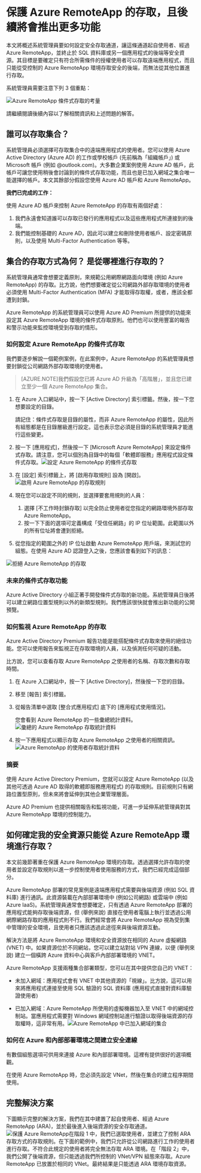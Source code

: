 
<properties 
    pageTitle="保護 Azure RemoteApp 的存取，且後續將會推出更多功能 | Microsoft Azure"
	description="了解如何透過使用 Azure Active Directory 中的條件式存取來安全存取 Azure RemoteApp"
	services="remoteapp"
	documentationCenter="" 
	authors="piotrci" 
	manager="mbaldwin" />

<tags 
    ms.service="remoteapp" 
    ms.workload="compute" 
    ms.tgt_pltfrm="na" 
    ms.devlang="na" 
    ms.topic="article" 
    ms.date="01/12/2016" 
    ms.author="elizapo" />

# 保護 Azure RemoteApp 的存取，且後續將會推出更多功能

本文將概述系統管理員要如何設定安全存取通道，讓這條通道起自使用者、經過 Azure RemoteApp，並終止於 SQL 資料庫或另一個應用程式的後端等安全資源。其目標是要確定只有符合所需條件的授權使用者可以存取遠端應用程式，而且只能從受控制的 Azure RemoteApp 環境存取安全的後端，而無法從其他位置進行存取。

系統管理員需要注意下列 3 個重點：

![Azure RemoteApp 條件式存取的考量](./media/remoteapp-secureaccess/ra-conditionalenvironment.png)

請繼續閱讀後續內容以了解相關資訊和上述問題的解答。

## 誰可以存取集合？
系統管理員必須選擇可存取集合中的遠端應用程式的使用者。您可以使用 Azure Active Directory (Azure AD) 的工作或學校帳戶 (先前稱為「組織帳戶」) 或 Microsoft 帳戶 (例如 @outlook.com)。大多數企業案例使用 Azure AD 帳戶，此帳戶可讓您使用稍後會討論到的條件式存取功能，而且也是已加入網域之集合唯一能選擇的帳戶。本文其餘部分假設您使用 Azure AD 帳戶和 Azure RemoteApp。

**我們已完成的工作：**

使用 Azure AD 帳戶來控制 Azure RemoteApp 的存取有兩個好處：

1.	我們永遠會知道誰可以存取已發行的應用程式以及這些應用程式所連接到的後端。
2.	我們能控制基礎的 Azure AD，因此可以建立和刪除使用者帳戶、設定密碼原則，以及使用 Multi-Factor Authentication 等等。 

## 集合的存取方式為何？ 是從哪裡進行存取的？
系統管理員通常會想要定義原則，來規範公用網際網路面向環境 (例如 Azure RemoteApp) 的存取。比方說，他們想要確定從公司網路外部存取環境的使用者必須使用 Multi-Factor Authentication (MFA) 才能取得存取權，或者，應該全都遭到封鎖。

Azure RemoteApp 的系統管理員可以使用 Azure AD Premium 所提供的功能來設定其 Azure RemoteApp 環境的條件式存取原則。他們也可以使用豐富的報告和警示功能來監控環境受到存取的情形。

### 如何設定 Azure RemoteApp 的條件式存取
我們要逐步解說一個範例案例，在此案例中，Azure RemoteApp 的系統管理員想要封鎖從公司網路外部存取環境的使用者。

>[AZURE.NOTE]我們假設您已將 Azure AD 升級為「高階層」，並且您已建立至少一個 Azure RemoteApp 集合。

1.	在 Azure 入口網站中，按一下 [Active Directory] 索引標籤。然後，按一下您想要設定的目錄。

	請記住：條件式存取是目錄的屬性，而非 Azure RemoteApp 的屬性，因此所有組態都是在目錄層級進行設定。這也表示您必須是目錄的系統管理員才能進行這些變更。

2.	按一下 [應用程式]，然後按一下 [Microsoft Azure RemoteApp] 來設定條件式存取。請注意，您可以個別為目錄中的每個「軟體即服務」應用程式設定條件式存取。![設定 Azure RemoteApp 的條件式存取](./media/remoteapp-secureaccess/ra-conditionalaccessscreen.png)
 

3.	在 [設定] 索引標籤上，將 [啟用存取規則] 設為 [開啟]。![啟用 Azure RemoteApp 的存取規則](./media/remoteapp-secureaccess/ra-enableaccessrules.png)
 

4.	現在您可以設定不同的規則，並選擇要套用規則的人員：

	1. 選擇 [不工作時封鎖存取] 以完全防止使用者從您指定的網路環境外部存取 Azure RemoteApp。
	2. 按一下下面的選項可定義構成「受信任網路」的 IP 位址範圍。此範圍以外的所有位址將會遭到拒絕。

5.	從您指定的範圍之外的 IP 位址啟動 Azure RemoteApp 用戶端，來測試您的組態。在使用 Azure AD 認證登入之後，您應該會看到如下的訊息：

![拒絕 Azure RemoteApp 的存取](./media/remoteapp-secureaccess/ra-accessdenied.png)
 

### 未來的條件式存取功能 
Azure Active Directory 小組正著手開發條件式存取的新功能。系統管理員日後將可以建立網路位置型規則以外的新類型規則。我們應該很快就會推出新功能的公開預覽。

### 如何監視 Azure RemoteApp 的存取
Azure Active Directory Premium 報告功能是能搭配條件式存取來使用的絕佳功能。您可以使用報告來監視正在存取環境的人員，以及偵測任何可疑的活動。

比方說，您可以查看存取 Azure RemoteApp 之使用者的名稱、存取次數和存取時間。

1.	在 Azure 入口網站中，按一下 [Active Directory]，然後按一下您的目錄。

2.	移至 [報告] 索引標籤。

3.	從報告清單中選取 [整合式應用程式] 底下的 [應用程式使用情況]。

	您會看到 Azure RemoteApp 的一些彙總統計資料。![彙總的 Azure RemoteApp 存取統計資料](./media/remoteapp-secureaccess/ra-accessstats.png)
 
5.	按一下應用程式以顯示存取 Azure RemoteApp 之使用者的相關資訊。![Azure RemoteApp 的使用者存取統計資料](./media/remoteapp-secureaccess/ra-userstats.png)
 
### 摘要
使用 Azure Active Directory Premium，您就可以設定 Azure RemoteApp (以及其他可透過 Azure AD 取得的軟體即服務應用程式) 的存取規則。目前規則只有網路位置型原則，但未來將會延伸到其他企業管理層面。

Azure AD Premium 也提供相關報告和監視功能，可進一步延伸系統管理員對其 Azure RemoteApp 環境的控制能力。

## 如何確定我的安全資源只能從 Azure RemoteApp 環境進行存取？
本文前幾節著重在保護 Azure RemoteApp 環境的存取。透過選擇允許存取的使用者並設定存取規則以進一步控制使用者使用服務的方式，我們已經完成這個部分。

Azure RemoteApp 部署的常見案例是遠端應用程式需要與後端資源 (例如 SQL 資料庫) 進行通訊。此資源裝載在內部部署環境中 (例如公司網路) 或雲端中 (例如 Azure IaaS)。系統管理員通常會想要確定，只有透過 Azure RemoteApp 部署的應用程式能夠存取後端資源，但 (舉例來說) 直接在使用者電腦上執行並透過公用網際網路存取的應用程式則不行。我們經常會將 Azure RemoteApp 視為受到集中管理的安全環境，且使用者只應該透過此途徑來與後端資源互動。

解決方法是將 Azure RemoteApp 環境和安全資源放在相同的 Azure 虛擬網路 (VNET) 中。如果資源位於不同網站，您可以建立站對站 VPN 連線，以便 (舉例來說) 建立一個橫跨 Azure 資料中心與客戶內部部署環境的 VNET。

Azure RemoteApp 支援兩種集合部署類型，您可以在其中提供您自己的 VNET：

-	未加入網域：應用程式會有 VNET 中其他資源的「視線」。比方說，這可以用來將應用程式連接至使用 SQL 驗證的 SQL 資料庫 (應用程式直接對資料庫驗證使用者)

-	已加入網域：Azure RemoteApp 所使用的虛擬機器加入至 VNET 中的網域控制站。當應用程式需要對 Windows 網域控制站進行驗證以取得後端資源的存取權時，這非常有用。![Azure RemoteApp 中已加入網域的集合](./media/remoteapp-secureaccess/ra-domainjoined.png)
 
### 如何在 Azure 和內部部署環境之間建立安全連線
有數個組態選項可供用來連接 Azure 和內部部署環境。這裡有提供很好的選項概觀。

在使用 Azure RemoteApp 時，您必須先設定 VNet，然後在集合的建立程序期間使用。

## 完整解決方案
下圖顯示完整的解決方案，我們在其中建置了起自使用者、經過 Azure RemoteApp (ARA)，並於最後進入後端資源的安全存取通道。![保護 Azure RemoteApp](./media/remoteapp-secureaccess/ra-secureoverview.png)在階段 1 中，我們已選取使用者，並建立了控制 ARA 存取方式的存取規則。在下面的範例中，我們只允許從公司網路進行工作的使用者進行存取。不符合此規定的使用者將完全無法存取 ARA 環境。在「階段 2」中，我們公開了後端資源，但只能透過我們所控制的 VNet/VPN 組態來存取。Azure RemoteApp 已放置於相同的 VNet。最終結果是只能透過 ARA 環境存取資源。

<!---HONumber=AcomDC_0121_2016-->